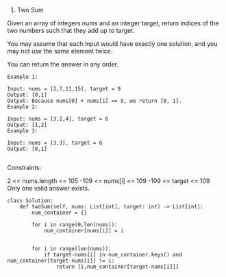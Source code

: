 1. Two Sum

Given an array of integers nums and an integer target, return indices of the two numbers such that they add up to target.

You may assume that each input would have exactly one solution, and you may not use the same element twice.

You can return the answer in any order.

 
```
Example 1:

Input: nums = [2,7,11,15], target = 9
Output: [0,1]
Output: Because nums[0] + nums[1] == 9, we return [0, 1].
Example 2:

Input: nums = [3,2,4], target = 6
Output: [1,2]
Example 3:

Input: nums = [3,3], target = 6
Output: [0,1]
 
```
Constraints:

2 <= nums.length <= 105
-109 <= nums[i] <= 109
-109 <= target <= 109
Only one valid answer exists.


```
class Solution:
    def twoSum(self, nums: List[int], target: int) -> List[int]:
        num_container = {}
        
        for i in range(0,len(nums)):
            num_container[nums[i]] = i

        
        for i in range(len(nums)):
            if target-nums[i] in num_container.keys() and num_container[target-nums[i]] != i:
                return [i,num_container[target-nums[i]]]

```
        
            
            
            

                
        
